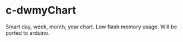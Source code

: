 # c-dwmyChart
Smart day, week, month, year chart. Low flash memory usage. Will be ported to arduino.
